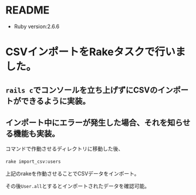 # README
* Ruby version:2.6.6  
# CSVインポートをRakeタスクで行いました。　　

## ```rails c```でコンソールを立ち上げずにCSVのインポートができるように実装。  　

## インポート中にエラーが発生した場合、それを知らせる機能も実装。　　

コマンドで作動させるディレクトリに移動した後、　　

```rake import_csv:users```　　

上記のrakeを作動させることでCSVデータをインポート。　　

その後```User.all```とするとインポートされたデータを確認可能。　　
